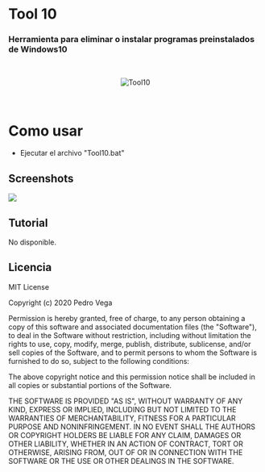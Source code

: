 # Tool 10
<h3> Herramienta para eliminar o instalar programas preinstalados de Windows10 </h3>
<br/>
<p align="center">
<img src="https://github.com/wrrulos/Tool10/blob/main/img-github/tool10.PNG" title="Tool10">
</p>
<br/>

# Como usar

* Ejecutar el archivo "Tool10.bat"

## Screenshots

<img src="https://github.com/wrrulos/Tool10/blob/main/img-github/Tool10-1.PNG">

## Tutorial 

<p> No disponible.</p>

## Licencia 

MIT License

Copyright (c) 2020 Pedro Vega

Permission is hereby granted, free of charge, to any person obtaining a copy
of this software and associated documentation files (the "Software"), to deal
in the Software without restriction, including without limitation the rights
to use, copy, modify, merge, publish, distribute, sublicense, and/or sell
copies of the Software, and to permit persons to whom the Software is
furnished to do so, subject to the following conditions:

The above copyright notice and this permission notice shall be included in all
copies or substantial portions of the Software.

THE SOFTWARE IS PROVIDED "AS IS", WITHOUT WARRANTY OF ANY KIND, EXPRESS OR
IMPLIED, INCLUDING BUT NOT LIMITED TO THE WARRANTIES OF MERCHANTABILITY,
FITNESS FOR A PARTICULAR PURPOSE AND NONINFRINGEMENT. IN NO EVENT SHALL THE
AUTHORS OR COPYRIGHT HOLDERS BE LIABLE FOR ANY CLAIM, DAMAGES OR OTHER
LIABILITY, WHETHER IN AN ACTION OF CONTRACT, TORT OR OTHERWISE, ARISING FROM,
OUT OF OR IN CONNECTION WITH THE SOFTWARE OR THE USE OR OTHER DEALINGS IN THE
SOFTWARE.

 
